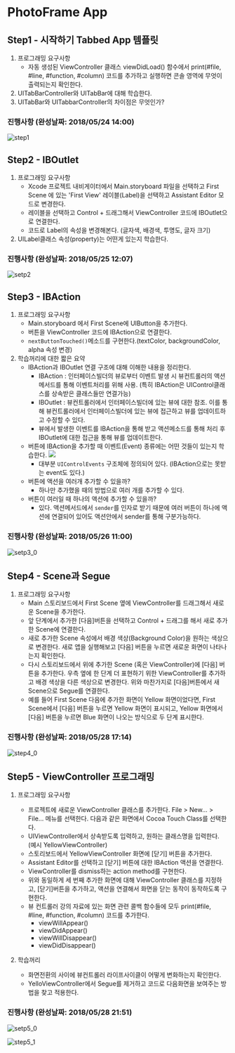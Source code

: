 # PhotoFrame App

## Step1 - 시작하기 Tabbed App 템플릿

1. 프로그래밍 요구사항
	- 자동 생성된 ViewController 클래스 viewDidLoad() 함수에서 print(#file, #line, #function, #column) 코드를 추가하고 실행하면 콘솔 영역에 무엇이 출력되는지 확인한다.
2. UITabBarController와 UITabBar에 대해 학습한다.
3. UITabBar와 UITabbarController의 차이점은 무엇인가?

### 진행사항 (완성날짜: 2018/05/24 14:00)
![step1](./images/step1_0.png)


## Step2 - IBOutlet

1. 프로그래밍 요구사항
	- Xcode 프로젝트 내비게이터에서 Main.storyboard 파일을 선택하고 First Scene 에 있는 'First View' 레이블(Label)을 선택하고 Assistant Editor 모드로 변경한다.
	- 레이블을 선택하고 Control + 드래그해서 ViewController 코드에 IBOutlet으로 연결한다.
	- 코드로 Label의 속성을 변경해본다. (글자색, 배경색, 투명도, 글자 크기)
2. UILabel클래스 속성(property)는 어떤게 있는지 학습한다.

### 진행사항 (완성날짜: 2018/05/25 12:07)
![setp2](./images/step2_0.png)


## Step3 - IBAction

1. 프로그래밍 요구사항
	- Main.storyboard 에서 First Scene에 UIButton을 추가한다.
	- 버튼을 ViewController 코드에 IBAction으로 연결한다.
	- `nextButtonTouched()`메소드를 구현한다.(textColor, backgroundColor, alpha 속성 변경)
2. 학습꺼리에 대한 짧은 요약
	- IBAction과 IBOutlet 연결 구조에 대해 이해한 내용을 정리한다.
		- IBAction : 인터페이스빌더의 뷰로부터 이벤트 발생 시 뷰컨트롤러의 액션메서드를 통해 이벤트처리를 위해 사용. (특히 IBAction은 UIControl클래스를 상속받은 클래스들만 연결가능)
		- IBOutlet : 뷰컨트롤러에서 인터페이스빌더에 있는 뷰에 대한 참조. 이를 통해 뷰컨트롤러에서 인터페이스빌더에 있는 뷰에 접근하고 뷰를 업데이트하고 수정할 수 있다.
		- 뷰에서 발생한 이벤트를 IBAction을 통해 받고 액션메소드를 통해 처리 후 IBOutlet에 대한 접근을 통해 뷰를 업데이트한다.
	- 버튼에 IBAction을 추가할 때 이벤트(Event) 종류에는 어떤 것들이 있는지 학습한다.
		![](./images/step3_1.png)
		- 대부분 `UIControlEvents` 구조체에 정의되어 있다. (IBAction으로는 못받는 event도 있다.)
	- 버튼에 액션을 여러개 추가할 수 있을까?
		- 하나만 추가했을 때의 방법으로 여러 개를 추가할 수 있다.
	- 버튼이 여러일 때 하나의 액션에 추가할 수 있을까?
		- 있다. 액션메서드에서 `sender`를 인자로 받기 때문에 여러 버튼이 하나에 액션에 연결되어 있어도 액션안에서 sender를 통해 구분가능하다.

### 진행사항 (완성날짜: 2018/05/26 11:00)
![setp3_0](./images/step3_0.gif)


## Step4 - Scene과 Segue

1. 프로그래밍 요구사항
	- Main 스토리보드에서 First Scene 옆에 ViewController를 드래그해서 새로운 Scene을 추가한다.
	- 앞 단계에서 추가한 [다음]버튼을 선택하고 Control + 드래그를 해서 새로 추가한 Scene에 연결한다.
	- 새로 추가한 Scene 속성에서 배경 색상(Background Color)을 원하는 색상으로 변경한다. 새로 앱을 실행해보고 [다음] 버튼을 누르면 새로운 화면이 나타나는지 확인한다.
	- 다시 스토리보드에서 위에 추가한 Scene (혹은 ViewController)에 [다음] 버튼을 추가한다. 우측 옆에 한 단계 더 표현하기 위한 ViewController를 추가하고 배경 색상을 다른 색상으로 변경한다. 위와 마찬가지로 [다음]버튼에서 새 Scene으로 Segue를 연결한다.
	- 예를 들어 First Scene 다음에 추가한 화면이 Yellow 화면이었다면, First Scene에서 [다음] 버튼을 누르면 Yellow 화면이 표시되고, Yellow 화면에서 [다음] 버튼을 누르면 Blue 화면이 나오는 방식으로 두 단계 표시한다.
	
### 진행사항 (완성날짜: 2018/05/28 17:14)
![step4_0](./images/step4_0.png)


## Step5 - ViewController 프로그래밍

1. 프로그래밍 요구사항
	- 프로젝트에 새로운 ViewController 클래스를 추가한다. File > New... > File... 메뉴를 선택한다. 다음과 같은 화면에서 Cocoa Touch Class를 선택한다.
	- UIViewController에서 상속받도록 입력하고, 원하는 클래스명을 입력한다. (예시 YellowViewController)
	- 스토리보드에서 YellowViewController 화면에 [닫기] 버튼을 추가한다.
	- Assistant Editor를 선택하고 [닫기] 버튼에 대한 IBAction 액션을 연결한다.
	- ViewController를 dismiss하는 action method를 구현한다.
	- 위와 동일하게 세 번째 추가한 화면에 대해 ViewController 클래스를 지정하고, [닫기]버튼을 추가하고, 액션을 연결해서 화면을 닫는 동작이 동작하도록 구현한다.
	- 뷰 컨트롤러 강의 자료에 있는 화면 관련 콜백 함수들에 모두 print(#file, #line, #function, #column) 코드를 추가한다.
		- viewWillAppear()
		- viewDidAppear()
		- viewWillDisappear()
		- viewDidDisappear()
		
2. 학습꺼리
	- 화면전환의 사이에 뷰컨트롤러 라이프사이클이 어떻게 변화하는지 확인한다.
	- YelloViewController에서 Segue를 제거하고 코드로 다음화면을 보여주는 방법을 찾고 적용한다.
	
### 진행사항 (완성날짜: 2018/05/28 21:51)
![setp5_0](./images/step5_0.png)

![step5_1](./images/step5_1.gif)